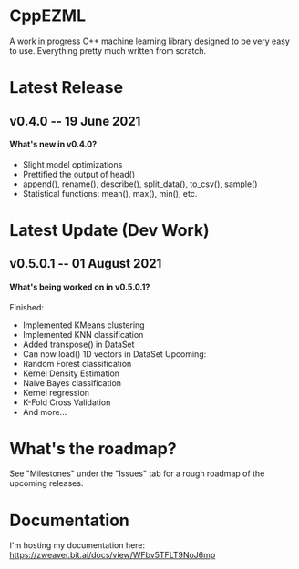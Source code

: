 # CppEZML
A work in progress C++ machine learning library designed to be very easy to use. Everything pretty much written from scratch.

# Latest Release
## v0.4.0 -- 19 June 2021
#### What's new in v0.4.0?
* Slight model optimizations
* Prettified the output of head()
* append(), rename(), describe(), split_data(), to_csv(), sample()
* Statistical functions: mean(), max(), min(), etc.

# Latest Update (Dev Work)
## v0.5.0.1 -- 01 August 2021
#### What's being worked on in v0.5.0.1?
Finished:
* Implemented KMeans clustering
* Implemented KNN classification
* Added transpose() in DataSet
* Can now load() 1D vectors in DataSet
Upcoming:
* Random Forest classification
* Kernel Density Estimation
* Naive Bayes classification
* Kernel regression
* K-Fold Cross Validation
* And more...

# What's the roadmap?
See "Milestones" under the "Issues" tab for a rough roadmap of the upcoming releases.

# Documentation
I'm hosting my documentation here: https://zweaver.bit.ai/docs/view/WFbv5TFLT9NoJ6mp
